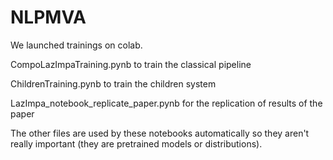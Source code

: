 # NLPMVA

We launched trainings on colab.

CompoLazImpaTraining.pynb to train the classical pipeline

ChildrenTraining.pynb to train the children system

LazImpa_notebook_replicate_paper.pynb for the replication of results of the paper

The other files are used by these notebooks automatically so they aren't really important (they are pretrained models or distributions).
